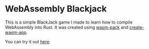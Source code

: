 # WebAssembly Blackjack

This is a simple BlackJack game I made to learn how to compile WebAssembly into Rust. It was created using [wasm-pack](https://github.com/rustwasm/wasm-pack) and [create-wasm-app](https://github.com/rustwasm/create-wasm-app).


You can try it out [here](http://ec2-54-152-110-202.compute-1.amazonaws.com/).
